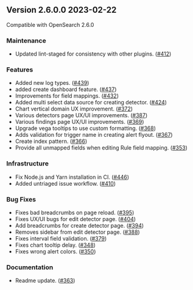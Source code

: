 ## Version 2.6.0.0 2023-02-22

Compatible with OpenSearch 2.6.0

### Maintenance

* Updated lint-staged for consistency with other plugins. ([#412](https://github.com/opensearch-project/security-analytics-dashboards-plugin/pull/412))

### Features

* Added new log types. ([#439](https://github.com/opensearch-project/security-analytics-dashboards-plugin/pull/439))
* added create dashboard feature. ([#437](https://github.com/opensearch-project/security-analytics-dashboards-plugin/pull/437))
* Improvements for field mappings. ([#432](https://github.com/opensearch-project/security-analytics-dashboards-plugin/pull/432))
* Added multi select data source for creating detector. ([#424](https://github.com/opensearch-project/security-analytics-dashboards-plugin/pull/424))
* Chart vertical domain UX improvement. ([#372](https://github.com/opensearch-project/security-analytics-dashboards-plugin/pull/372))
* Various detectors page UX/UI improvements. ([#387](https://github.com/opensearch-project/security-analytics-dashboards-plugin/pull/387))
* Various findings page UX/UI improvements. ([#369](https://github.com/opensearch-project/security-analytics-dashboards-plugin/pull/369))
* Upgrade vega tooltips to use custom formatting. ([#368](https://github.com/opensearch-project/security-analytics-dashboards-plugin/pull/368))
* Adds validation for trigger name in creating alert flyout. ([#367](https://github.com/opensearch-project/security-analytics-dashboards-plugin/pull/367))
* Create index pattern. ([#366](https://github.com/opensearch-project/security-analytics-dashboards-plugin/pull/366))
* Provide all unmapped fields when editing Rule field mapping. ([#353](https://github.com/opensearch-project/security-analytics-dashboards-plugin/pull/353))

### Infrastructure

* Fix Node.js and Yarn installation in CI. ([#446](https://github.com/opensearch-project/security-analytics-dashboards-plugin/pull/446))
* Added untriaged issue workflow. ([#410](https://github.com/opensearch-project/security-analytics-dashboards-plugin/pull/410))

### Bug Fixes

* Fixes bad breadcrumbs on page reload. ([#395](https://github.com/opensearch-project/security-analytics-dashboards-plugin/pull/395))
* Fixes UX/UI bugs for edit detector page. ([#404](https://github.com/opensearch-project/security-analytics-dashboards-plugin/pull/404))
* Add breadcrumbs for create detector page. ([#394](https://github.com/opensearch-project/security-analytics-dashboards-plugin/pull/394))
* Removes sidebar from edit detector page. ([#388](https://github.com/opensearch-project/security-analytics-dashboards-plugin/pull/388))
* Fixes interval field validation. ([#379](https://github.com/opensearch-project/security-analytics-dashboards-plugin/pull/379))
* Fixes chart tooltip delay. ([#348](https://github.com/opensearch-project/security-analytics-dashboards-plugin/pull/348))
* Fixes wrong alert colors. ([#350](https://github.com/opensearch-project/security-analytics-dashboards-plugin/pull/350))

### Documentation

* Readme update. ([#363](https://github.com/opensearch-project/security-analytics-dashboards-plugin/pull/363))
 